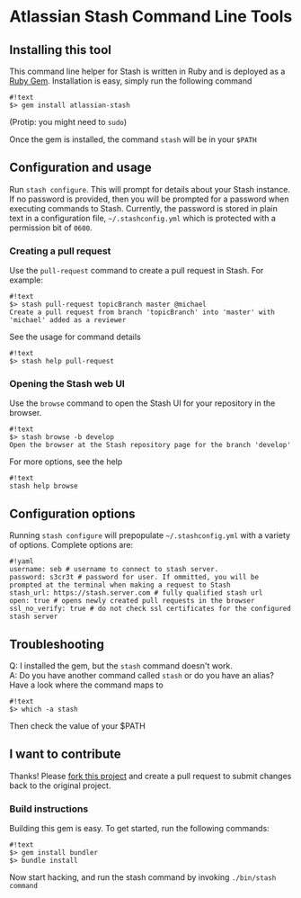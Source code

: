 # Atlassian Stash Command Line Tools

## Installing this tool
This command line helper for Stash is written in Ruby and is deployed as a [Ruby Gem](https://rubygems.org/gems/atlassian-stash/). Installation is easy, simply run the following command

```
#!text
$> gem install atlassian-stash
```

(Protip: you might need to `sudo`)

Once the gem is installed, the command `stash` will be in your `$PATH`

## Configuration and usage
Run `stash configure`. This will prompt for details about your Stash instance. If no password is provided, then you will be prompted for a password when executing commands to Stash. Currently, the password is stored in plain text in a configuration file, `~/.stashconfig.yml` which is protected with a permission bit of `0600`. 

### Creating a pull request
Use the `pull-request` command to create a pull request in Stash. For example:

```
#!text
$> stash pull-request topicBranch master @michael
Create a pull request from branch 'topicBranch' into 'master' with 'michael' added as a reviewer
```

See the usage for command details 

```
#!text
$> stash help pull-request
```

### Opening the Stash web UI
Use the `browse` command to open the Stash UI for your repository in the browser.

```
#!text
$> stash browse -b develop
Open the browser at the Stash repository page for the branch 'develop'
```

For more options, see the help

```
#!text
stash help browse
```

## Configuration options

Running `stash configure` will prepopulate `~/.stashconfig.yml` with a variety of options. Complete options are:

```
#!yaml
username: seb # username to connect to stash server.
password: s3cr3t # password for user. If ommitted, you will be prompted at the terminal when making a request to Stash
stash_url: https://stash.server.com # fully qualified stash url
open: true # opens newly created pull requests in the browser
ssl_no_verify: true # do not check ssl certificates for the configured stash server
```

## Troubleshooting
Q: I installed the gem, but the `stash` command doesn't work.  
A: Do you have another command called `stash` or do you have an alias? Have a look where the command maps to

```
#!text
$> which -a stash
```

Then check the value of your $PATH

## I want to contribute
Thanks! Please [fork this project](https://bitbucket.org/atlassian/stash-command-line-tools/fork) and create a pull request to submit changes back to the original project.

### Build instructions
Building this gem is easy. To get started, run the following commands:

```
#!text
$> gem install bundler
$> bundle install
```

Now start hacking, and run the stash command by invoking `./bin/stash command`
